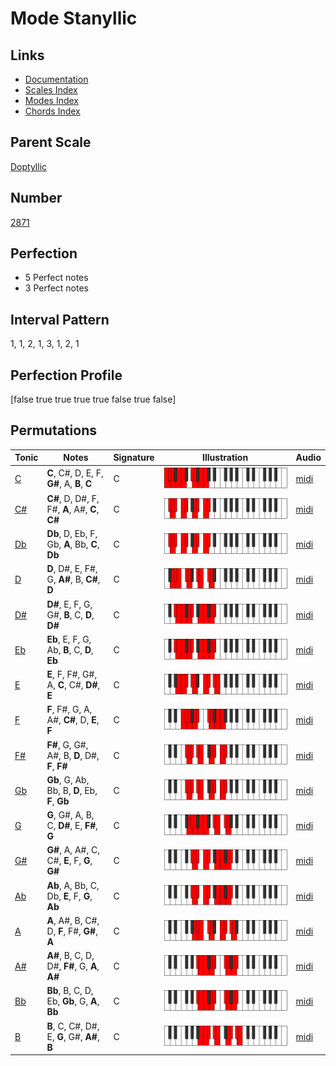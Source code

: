 # Mode Stanyllic

## Links

- [Documentation](index.md)
- [Scales Index](Scales.md)
- [Modes Index](Modes.md)
- [Chords Index](Chords.md)

## Parent Scale

[Doptyllic](ScaleDoptyllic.md)

## Number

[2871](https://ianring.com/musictheory/scales/2871)

## Perfection

- 5 Perfect notes
- 3 Perfect notes

## Interval Pattern

1, 1, 2, 1, 3, 1, 2, 1

## Perfection Profile

[false true true true true false true false]

## Permutations

| Tonic | Notes | Signature | Illustration | Audio |
|-------|-------|-----------|--------------|-------|
| [C](ModeCNaturalStanyllic.md) | **C**, C#, D, E, F, **G#**, A, **B**, **C** | C | ![CNaturalStanyllic](ModeCNaturalStanyllic.png) | [midi](https://github.com/edipermadi/music/blob/main/docs/ModeCNaturalStanyllic.mid?raw=true) |
| [C#](ModeCSharpStanyllic.md) | **C#**, D, D#, F, F#, **A**, A#, **C**, **C#** | C | ![CSharpStanyllic](ModeCSharpStanyllic.png) | [midi](https://github.com/edipermadi/music/blob/main/docs/ModeCSharpStanyllic.mid?raw=true) |
| [Db](ModeDFlatStanyllic.md) | **Db**, D, Eb, F, Gb, **A**, Bb, **C**, **Db** | C | ![DFlatStanyllic](ModeDFlatStanyllic.png) | [midi](https://github.com/edipermadi/music/blob/main/docs/ModeDFlatStanyllic.mid?raw=true) |
| [D](ModeDNaturalStanyllic.md) | **D**, D#, E, F#, G, **A#**, B, **C#**, **D** | C | ![DNaturalStanyllic](ModeDNaturalStanyllic.png) | [midi](https://github.com/edipermadi/music/blob/main/docs/ModeDNaturalStanyllic.mid?raw=true) |
| [D#](ModeDSharpStanyllic.md) | **D#**, E, F, G, G#, **B**, C, **D**, **D#** | C | ![DSharpStanyllic](ModeDSharpStanyllic.png) | [midi](https://github.com/edipermadi/music/blob/main/docs/ModeDSharpStanyllic.mid?raw=true) |
| [Eb](ModeEFlatStanyllic.md) | **Eb**, E, F, G, Ab, **B**, C, **D**, **Eb** | C | ![EFlatStanyllic](ModeEFlatStanyllic.png) | [midi](https://github.com/edipermadi/music/blob/main/docs/ModeEFlatStanyllic.mid?raw=true) |
| [E](ModeENaturalStanyllic.md) | **E**, F, F#, G#, A, **C**, C#, **D#**, **E** | C | ![ENaturalStanyllic](ModeENaturalStanyllic.png) | [midi](https://github.com/edipermadi/music/blob/main/docs/ModeENaturalStanyllic.mid?raw=true) |
| [F](ModeFNaturalStanyllic.md) | **F**, F#, G, A, A#, **C#**, D, **E**, **F** | C | ![FNaturalStanyllic](ModeFNaturalStanyllic.png) | [midi](https://github.com/edipermadi/music/blob/main/docs/ModeFNaturalStanyllic.mid?raw=true) |
| [F#](ModeFSharpStanyllic.md) | **F#**, G, G#, A#, B, **D**, D#, **F**, **F#** | C | ![FSharpStanyllic](ModeFSharpStanyllic.png) | [midi](https://github.com/edipermadi/music/blob/main/docs/ModeFSharpStanyllic.mid?raw=true) |
| [Gb](ModeGFlatStanyllic.md) | **Gb**, G, Ab, Bb, B, **D**, Eb, **F**, **Gb** | C | ![GFlatStanyllic](ModeGFlatStanyllic.png) | [midi](https://github.com/edipermadi/music/blob/main/docs/ModeGFlatStanyllic.mid?raw=true) |
| [G](ModeGNaturalStanyllic.md) | **G**, G#, A, B, C, **D#**, E, **F#**, **G** | C | ![GNaturalStanyllic](ModeGNaturalStanyllic.png) | [midi](https://github.com/edipermadi/music/blob/main/docs/ModeGNaturalStanyllic.mid?raw=true) |
| [G#](ModeGSharpStanyllic.md) | **G#**, A, A#, C, C#, **E**, F, **G**, **G#** | C | ![GSharpStanyllic](ModeGSharpStanyllic.png) | [midi](https://github.com/edipermadi/music/blob/main/docs/ModeGSharpStanyllic.mid?raw=true) |
| [Ab](ModeAFlatStanyllic.md) | **Ab**, A, Bb, C, Db, **E**, F, **G**, **Ab** | C | ![AFlatStanyllic](ModeAFlatStanyllic.png) | [midi](https://github.com/edipermadi/music/blob/main/docs/ModeAFlatStanyllic.mid?raw=true) |
| [A](ModeANaturalStanyllic.md) | **A**, A#, B, C#, D, **F**, F#, **G#**, **A** | C | ![ANaturalStanyllic](ModeANaturalStanyllic.png) | [midi](https://github.com/edipermadi/music/blob/main/docs/ModeANaturalStanyllic.mid?raw=true) |
| [A#](ModeASharpStanyllic.md) | **A#**, B, C, D, D#, **F#**, G, **A**, **A#** | C | ![ASharpStanyllic](ModeASharpStanyllic.png) | [midi](https://github.com/edipermadi/music/blob/main/docs/ModeASharpStanyllic.mid?raw=true) |
| [Bb](ModeBFlatStanyllic.md) | **Bb**, B, C, D, Eb, **Gb**, G, **A**, **Bb** | C | ![BFlatStanyllic](ModeBFlatStanyllic.png) | [midi](https://github.com/edipermadi/music/blob/main/docs/ModeBFlatStanyllic.mid?raw=true) |
| [B](ModeBNaturalStanyllic.md) | **B**, C, C#, D#, E, **G**, G#, **A#**, **B** | C | ![BNaturalStanyllic](ModeBNaturalStanyllic.png) | [midi](https://github.com/edipermadi/music/blob/main/docs/ModeBNaturalStanyllic.mid?raw=true) |
